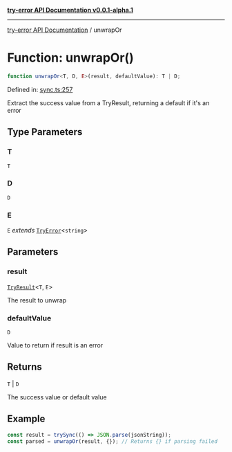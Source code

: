 [**try-error API Documentation v0.0.1-alpha.1**](../index.md)

***

[try-error API Documentation](../index.md) / unwrapOr

# Function: unwrapOr()

```ts
function unwrapOr<T, D, E>(result, defaultValue): T | D;
```

Defined in: [sync.ts:257](https://github.com/oconnorjohnson/try-error/blob/e3ae0308069a4fba073f4543d527ad76373db795/src/sync.ts#L257)

Extract the success value from a TryResult, returning a default if it's an error

## Type Parameters

### T

`T`

### D

`D`

### E

`E` *extends* [`TryError`](../interfaces/TryError.md)\<`string`\>

## Parameters

### result

[`TryResult`](../type-aliases/TryResult.md)\<`T`, `E`\>

The result to unwrap

### defaultValue

`D`

Value to return if result is an error

## Returns

`T` \| `D`

The success value or default value

## Example

```typescript
const result = trySync(() => JSON.parse(jsonString));
const parsed = unwrapOr(result, {}); // Returns {} if parsing failed
```
